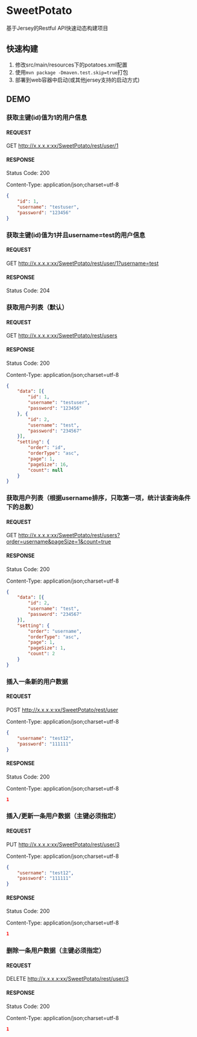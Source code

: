 # SweetPotato
基于Jersey的Restful API快速动态构建项目
## 快速构建
1. 修改src/main/resources下的potatoes.xml配置
2. 使用`mvn package -Dmaven.test.skip=true`打包
3. 部署到web容器中启动(或其他jersey支持的启动方式)

## DEMO
### 获取主键(id)值为1的用户信息
#### REQUEST
GET http://x.x.x.x:xx/SweetPotato/rest/user/1
#### RESPONSE
Status Code: 200 

Content-Type: application/json;charset=utf-8
```json
{
	"id": 1,
	"username": "testuser",
	"password": "123456"
}
```

### 获取主键(id)值为1并且username=test的用户信息
#### REQUEST
GET http://x.x.x.x:xx/SweetPotato/rest/user/1?username=test
#### RESPONSE
Status Code: 204

### 获取用户列表（默认）
#### REQUEST
GET http://x.x.x.x:xx/SweetPotato/rest/users
#### RESPONSE
Status Code: 200 

Content-Type: application/json;charset=utf-8
```json
{
	"data": [{
		"id": 1,
		"username": "testuser",
		"password": "123456"
	}, {
		"id": 2,
		"username": "test",
		"password": "234567"
	}],
	"setting": {
		"order": "id",
		"orderType": "asc",
		"page": 1,
		"pageSize": 16,
		"count": null
	}
}
```

### 获取用户列表（根据username排序，只取第一项，统计该查询条件下的总数）
#### REQUEST
GET http://x.x.x.x:xx/SweetPotato/rest/users?order=username&pageSize=1&count=true
#### RESPONSE
Status Code: 200 

Content-Type: application/json;charset=utf-8
```json
{
	"data": [{
		"id": 2,
		"username": "test",
		"password": "234567"
	}],
	"setting": {
		"order": "username",
		"orderType": "asc",
		"page": 1,
		"pageSize": 1,
		"count": 2
	}
}
```

### 插入一条新的用户数据
#### REQUEST
POST http://x.x.x.x:xx/SweetPotato/rest/user

Content-Type: application/json;charset=utf-8
```json
{
    "username": "test12",
    "password": "111111"
}
```
#### RESPONSE
Status Code: 200 

Content-Type: application/json;charset=utf-8
```json
1
```

### 插入/更新一条用户数据（主键必须指定）
#### REQUEST
PUT http://x.x.x.x:xx/SweetPotato/rest/user/3

Content-Type: application/json;charset=utf-8
```json
{
    "username": "test12",
    "password": "111111"
}
```
#### RESPONSE
Status Code: 200 

Content-Type: application/json;charset=utf-8
```json
1
```

### 删除一条用户数据（主键必须指定）
#### REQUEST
DELETE http://x.x.x.x:xx/SweetPotato/rest/user/3
#### RESPONSE
Status Code: 200 

Content-Type: application/json;charset=utf-8
```json
1
```